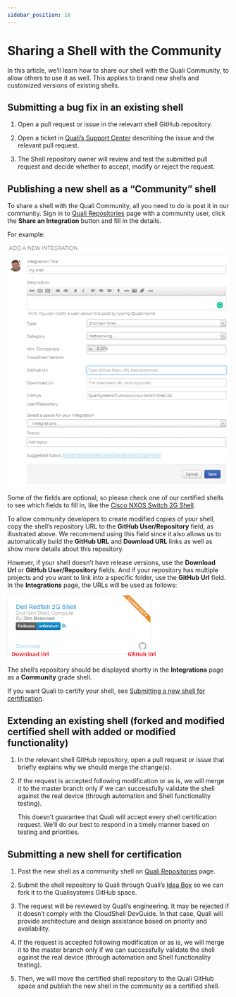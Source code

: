 ```yaml
---
sidebar_position: 16
---
```


# Sharing a Shell with the Community

In this article, we’ll learn how to share our shell with the Quali Community, to allow others to use it as well. This applies to brand new shells and customized versions of existing shells.

## Submitting a bug fix in an existing shell

1. Open a pull request or issue in the relevant shell GitHub repository.
    
2. Open a ticket in [Quali’s Support Center](https://support.quali.com/) describing the issue and the relevant pull request.
    
3. The Shell repository owner will review and test the submitted pull request and decide whether to accept, modify or reject the request.
    

## Publishing a new shell as a “Community” shell

To share a shell with the Quali Community, all you need to do is post it in our community. Sign in to [Quali Repositories](https://github.com/orgs/QualiSystems/discussions/categories/integrations) page with a community user, click the **Share an Integration** button and fill in the details.

For example:

![Directory Structure](/Images/Devguide-shells/Sharing-a-Shell-with-the-Community_624x680.png)

Some of the fields are optional, so please check one of our certified shells to see which fields to fill in, like the [Cisco NXOS Switch 2G Shell](https://community.quali.com/repos/1336/cisco-nxos-switch-shell-2g-1).

To allow community developers to create modified copies of your shell, copy the shell’s repository URL to the **GitHub User/Repository** field, as illustrated above. We recommend using this field since it also allows us to automatically build the **GitHub URL** and **Download URL** links as well as show more details about this repository.

However, if your shell doesn’t have release versions, use the **Download Url** or **GitHub User/Repository** fields. And if your repository has multiple projects and you want to link into a specific folder, use the **GitHub Url** field. In the **Integrations** page, the URLs will be used as follows:

![Directory Structure](/Images/Devguide-shells/Sharing-a-Shell-with-the-Community_1.png)

The shell’s repository should be displayed shortly in the **Integrations** page as a **Community** grade shell.

If you want Quali to certify your shell, see [Submitting a new shell for certification](https://help.quali.com/Online%20Help/0.0/Portal/Content/DevGuide/Shells/Sharing-Shells.htm?Highlight=Sharing%20a%20Shell%20with%20the%20Community#Submitti).

## Extending an existing shell (forked and modified certified shell with added or modified functionality)

1. In the relevant shell GitHub repository, open a pull request or issue that briefly explains why we should merge the change(s).
    
2. If the request is accepted following modification or as is, we will merge it to the master branch only if we can successfully validate the shell against the real device (through automation and Shell functionality testing).  
      
    This doesn’t guarantee that Quali will accept every shell certification request. We’ll do our best to respond in a timely manner based on testing and priorities.
    

## Submitting a new shell for certification

1. Post the new shell as a community shell on [Quali Repositories](https://github.com/orgs/QualiSystems/discussions/categories/integrations) page.
    
2. Submit the shell repository to Quali through Quali’s [Idea Box](https://community.quali.com/ideabox) so we can fork it to the Qualisystems GitHub space.
    
3. The request will be reviewed by Quali’s engineering. It may be rejected if it doesn’t comply with the CloudShell DevGuide. In that case, Quali will provide architecture and design assistance based on priority and availability.
    
4. If the request is accepted following modification or as is, we will merge it to the master branch only if we can successfully validate the shell against the real device (through automation and Shell functionality testing).
    
5. Then, we will move the certified shell repository to the Quali GitHub space and publish the new shell in the community as a certified shell.
